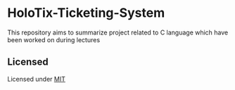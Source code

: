 # HoloTix-Ticketing-System
This repository aims to summarize project related to C language which have been worked on during lectures

## Licensed
Licensed under [MIT](https://github.com/GWENTzy/HoloTix-Ticketing-System/blob/main/LICENSE)
